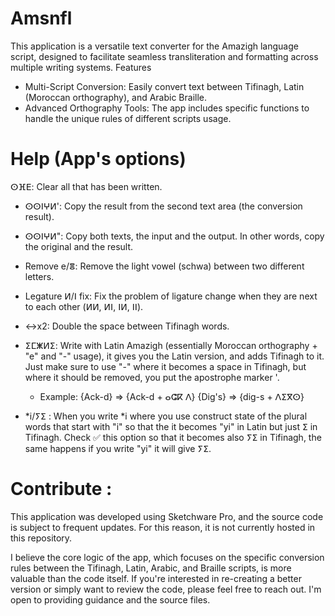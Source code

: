 # Amsnfl
This application is a versatile text converter for the Amazigh language script, designed to facilitate seamless transliteration and formatting across multiple writing systems.
Features
 * Multi-Script Conversion: Easily convert text between Tifinagh, Latin (Moroccan orthography), and Arabic Braille.
 * Advanced Orthography Tools: The app includes specific functions to handle the unique rules of different scripts usage.

# Help (App's options)
  ⵙⴼⴹ: Clear all that has been written.

 * ⵙⵙⵏⵖⵍ': Copy the result from the second text area (the conversion result).
  
 * ⵙⵙⵏⵖⵍ": Copy both texts, the input and the output. In other words, copy the original and the result.
  
 * Remove e/ⴻ: Remove the light vowel (schwa) between two different letters.
  
 * Legature ⵍ/ⵏ fix: Fix the problem of ligature change when they are next to each other (ⵍⵍ, ⵍⵏ, ⵏⵍ, ⵏⵏ).
  
 * <->x2: Double the space between Tifinagh words.
  
 * ⵉⵎⵥⵍⵉ: Write with Latin Amazigh (essentially Moroccan orthography + "e" and "-" usage), it gives you the Latin version, and adds Tifinagh to it. Just make sure to use "-" where it becomes a space in Tifinagh, but where it should be removed, you put the apostrophe marker '.
    * Example:
      {Ack-d} => {Ack-d + ⴰⵛⴽ ⴷ}
      {Dig's} => {dig-s + ⴷⵉⴳⵙ}
      
 * *i/ⵢⵉ : When you write *i where you use construct state of the plural words that start with "i" so that the it becomes "yi" in Latin but just ⵉ in Tifinagh. Check ✅ this option so that it becomes also ⵢⵉ in Tifinagh, the same happens if you write "yi" it will give ⵢⵉ. 

  # Contribute :
This application was developed using Sketchware Pro, and the source code is subject to frequent updates. For this reason, it is not currently hosted in this repository.

​I believe the core logic of the app, which focuses on the specific conversion rules between the Tifinagh, Latin, Arabic, and Braille scripts, is more valuable than the code itself. If you're interested in re-creating a better version or simply want to review the code, please feel free to reach out. I'm open to providing guidance and the source files.
